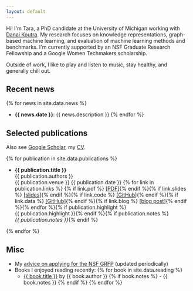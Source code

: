 ```yaml
---
layout: default
---
```


Hi! 
I'm Tara, a PhD candidate at the University of Michigan working with <a href="http://danaikoutra.com" target="_blank">Danai Koutra</a>.
My research focuses on knowledge representations, graph-based machine learning, and evaluation of machine learning methods and benchmarks. 
I'm currently supported by an NSF Graduate Research Fellowship and a Google Women Techmakers scholarship.

Outside of work, I like to play and listen to music, stay healthy, and generally chill out.

## Recent news

{% for news in site.data.news %}
- __{{ news.date }}__: {{ news.description }} {% endfor %}

## Selected publications

Also see <a href="https://scholar.google.com/citations?hl=en&user=bIWFjekAAAAJ&view_op=list_works&sortby=pubdate" target="_blank">Google Scholar</a>, my <a href="cv.pdf">CV</a>.

{% for publication in site.data.publications %}
-  __{{ publication.title }}__ <br/> {{ publication.authors }} <br/> {{ publication.venue }} {{ publication.date }}
{% for link in publication.links %} {% if link.pdf %} <a href="{{ link.pdf }}" target="_blank">[PDF]</a>{% endif %}{% if link.slides %}  <a href="{{ link.slides }}" target="_blank">[slides]</a>{% endif %}{% if link.code %} <a href="{{ link.code }}" target="_blank">[GitHub]</a>{% endif %}{% if link.data %} <a href="{{ link.data }}" target="_blank">[GitHub]</a>{% endif %}{% if link.blog %} <a href="{{ link.blog }}" target="_blank">[blog
  post]</a>{% endif %}{% endfor %}{% if publication.highlight %}<br/> <span class="red">{{ publication.highlight }}</span>{% endif %}{% if publication.notes %}<br/> _{{ publication.notes }}_{% endif %} 

  {% endfor %}

## Misc

  - My <a href="/nsf-grfp.html">advice on applying for the NSF GRFP</a> (updated periodically)
  - Books I enjoyed reading recently: {% for book in site.data.reading %}
    - <a href="{{ book.link }}" target="_blank">{{ book.title }}</a> by {{ book.author }}  {% if book.notes %} - {{ book.notes }} {% endif %} {% endfor %}

